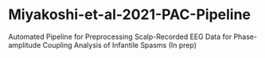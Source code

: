 # Miyakoshi-et-al-2021-PAC-Pipeline
Automated Pipeline for Preprocessing Scalp-Recorded EEG Data for Phase-amplitude Coupling Analysis of Infantile Spasms (In prep)

